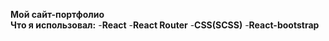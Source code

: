 **Мой сайт-портфолио**<br/>
**Что я использовал:**
-**React**
-**React Router**
-**CSS(SCSS)**
-**React-bootstrap**
